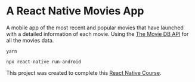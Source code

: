 # A React Native Movies App
 
 A mobile app of the most recent and popular movies that have launched with a detailed information of each movie. Using the [The Movie DB API](https://www.themoviedb.org/documentation/api) for all the movies data. 
 
 ` yarn `
 
  ` npx react-native run-android `
 
 This project was created to complete this [React Native Course](https://www.udemy.com/course/react-native-fh/).
